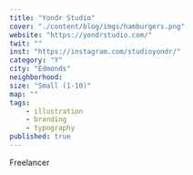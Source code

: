 ```yaml
---
title: "Yondr Studio"
cover: "./content/blog/imgs/hamburgers.png"
website: "https://yondrstudio.com/"
twit: ""
inst: "https://instagram.com/studioyondr/"
category: "Y"
city: "Edmonds"
neighborhood:
size: "Small (1-10)"
map: ""
tags:
    - illustration
    - branding
    - typography
published: true
---
```


Freelancer
